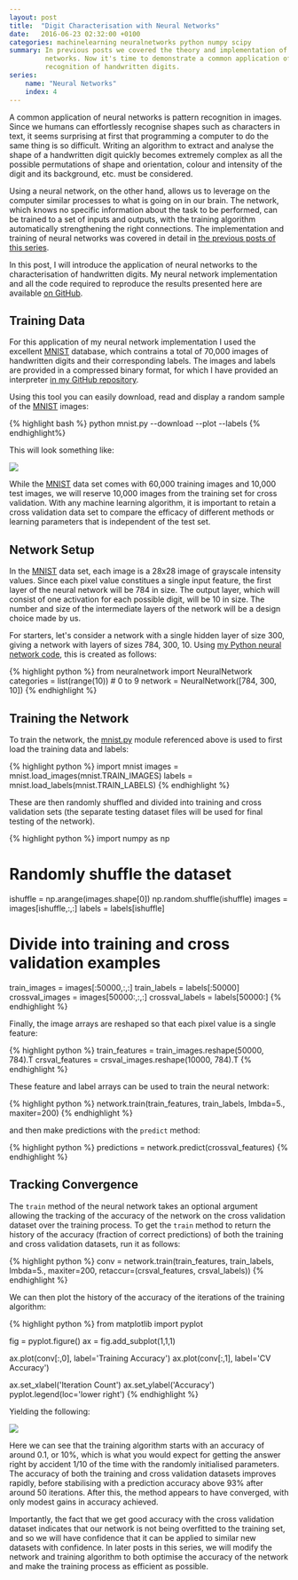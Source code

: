 ```yaml
---
layout: post
title:  "Digit Characterisation with Neural Networks"
date:   2016-06-23 02:32:00 +0100
categories: machinelearning neuralnetworks python numpy scipy
summary: In previous posts we covered the theory and implementation of neural
         networks. Now it's time to demonstrate a common application of them -
         recognition of handwritten digits.
series:
    name: "Neural Networks"
    index: 4
---
```


A common application of neural networks is pattern recognition in images. Since
we humans can effortlessly recognise shapes such as characters in text, it seems
surprising at first that programming a computer to do the same thing is so
difficult. Writing an algorithm to extract and analyse the shape of a
handwritten digit quickly becomes extremely complex as all the possible
permutations of shape and orientation, colour and intensity of the digit and its
background, etc. must be considered.

Using a neural network, on the other hand, allows us to leverage on the computer
similar processes to what is going on in our brain. The network, which knows no
specific information about the task to be performed, can be trained to a set of
inputs and outputs, with the training algorithm automatically strengthening the
right connections. The implementation and training of neural networks was
covered in detail in [the previous posts of this series](#series-posts).

In this post, I will introduce the application of neural networks to the
characterisation of handwritten digits. My neural network implementation and all
the code required to reproduce the results presented here are available [on
GitHub][repo].

## Training Data

For this application of my neural network implementation I used the excellent
[MNIST] database, which contrains a total of 70,000 images of handwritten digits
and their corresponding labels. The images and labels are provided in a
compressed binary format, for which I have provided an interpreter [in my GitHub
repository][mnist.py].

Using this tool you can easily download, read and display a random sample of the
[MNIST] images:

{% highlight bash %}
python mnist.py --download --plot --labels
{% endhighlight%}

This will look something like:

<img class="centered" src="{{ site.baseurl }}public/nn/mnist-digits.svg" />

While the [MNIST] data set comes with 60,000 training images and 10,000 test
images, we will reserve 10,000 images from the training set for
cross validation. With any machine learning algorithm, it is important to retain
a cross validation data set to compare the efficacy of different methods or
learning parameters that is independent of the test set.

## Network Setup

In the [MNIST] data set, each image is a 28x28 image of grayscale intensity
values. Since each pixel value constitues a single input feature, the first
layer of the neural network will be 784 in size. The output layer, which will
consist of one activation for each possible digit, will be 10 in size. The
number and size of the intermediate layers of the network will be a design
choice made by us.

For starters, let's consider a network with a single hidden layer of size 300,
giving a network with layers of sizes 784, 300, 10. Using [my Python neural
network code][repo], this is created as follows:

{% highlight python %}
from neuralnetwork import NeuralNetwork
categories = list(range(10)) # 0 to 9
network = NeuralNetwork([784, 300, 10])
{% endhighlight %}

## Training the Network

To train the network, the [mnist.py] module referenced above is used to first
load the training data and labels:

{% highlight python %}
import mnist
images = mnist.load_images(mnist.TRAIN_IMAGES)
labels = mnist.load_labels(mnist.TRAIN_LABELS)
{% endhighlight %}

These are then randomly shuffled and divided into training and cross validation
sets (the separate testing dataset files will be used for final testing of the
network).

{% highlight python %}
import numpy as np

# Randomly shuffle the dataset
ishuffle = np.arange(images.shape[0])
np.random.shuffle(ishuffle)
images = images[ishuffle,:,:]
labels = labels[ishuffle]

# Divide into training and cross validation examples
train_images = images[:50000,:,:]
train_labels = labels[:50000]
crossval_images = images[50000:,:,:]
crossval_labels = labels[50000:]
{% endhighlight %}

Finally, the image arrays are reshaped so that each pixel value is a single
feature:

{% highlight python %}
train_features  = train_images.reshape(50000, 784).T
crsval_features = crsval_images.reshape(10000, 784).T
{% endhighlight %}

These feature and label arrays can be used to train the neural network:

{% highlight python %}
network.train(train_features, train_labels, lmbda=5., maxiter=200)
{% endhighlight %}

and then make predictions with the ``predict`` method:

{% highlight python %}
predictions = network.predict(crossval_features)
{% endhighlight %}

## Tracking Convergence

The ``train`` method of the neural network takes an optional argument allowing
the tracking of the accuracy of the network on the cross validation dataset over
the training process. To get the ``train`` method to return the history of the
accuracy (fraction of correct predictions) of both the training and cross
validation datasets, run it as follows:

{% highlight python %}
conv = network.train(train_features, train_labels, lmbda=5.,
                     maxiter=200,
                     retaccur=(crsval_features, crsval_labels))
{% endhighlight %}

We can then plot the history of the accuracy of the iterations of the training
algorithm:

{% highlight python %}
from matplotlib import pyplot

fig = pyplot.figure()
ax = fig.add_subplot(1,1,1)

ax.plot(conv[:,0], label='Training Accuracy')
ax.plot(conv[:,1], label='CV Accuracy')

ax.set_xlabel('Iteration Count')
ax.set_ylabel('Accuracy')
pyplot.legend(loc='lower right')
{% endhighlight %}

Yielding the following:

<img class="centered" src="{{ site.baseurl }}public/nn/accuracy-evolution.svg"/>

Here we can see that the training algorithm starts with an accuracy of around
0.1, or 10%, which is what you would expect for getting the answer right by
accident 1/10 of the time with the randomly initialised parameters. The accuracy
of both the training and cross validation datasets improves rapidly, before
stabilising with a prediction accuracy above 93% after around 50 iterations.
After this, the method appears to have converged, with only modest gains in
accuracy achieved.

Importantly, the fact that we get good accuracy with the cross validation
dataset indicates that our network is not being overfitted to the training set,
and so we will have confidence that it can be applied to similar new datasets
with confidence. In later posts in this series, we will modify the network and
training algorithm to both optimise the accuracy of the network and make the
training process as efficient as possible.

[repo]: https://github.com/acroz/neuralnetwork
[MNIST]: http://yann.lecun.com/exdb/mnist/
[mnist.py]: https://github.com/acroz/neuralnetwork/blob/master/example/mnist.py
